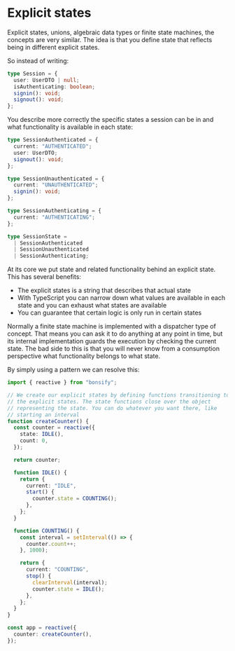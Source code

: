 # Explicit states

Explicit states, unions, algebraic data types or finite state machines, the concepts are very similar. The idea is that you define state that reflects being in different explicit states.

So instead of writing:

```ts
type Session = {
  user: UserDTO | null;
  isAuthenticating: boolean;
  signin(): void;
  signout(): void;
};
```

You describe more correctly the specific states a session can be in and what functionality is available in each state:

```ts
type SessionAuthenticated = {
  current: "AUTHENTICATED";
  user: UserDTO;
  signout(): void;
};

type SessionUnauthenticated = {
  current: "UNAUTHENTICATED";
  signin(): void;
};

type SessionAuthenticating = {
  current: "AUTHENTICATING";
};

type SessionState =
  | SessionAuthenticated
  | SessionUnauthenticated
  | SessionAuthenticating;
```

At its core we put state and related functionality behind an explicit state. This has several benefits:

- The explicit states is a string that describes that actual state
- With TypeScript you can narrow down what values are available in each state and you can exhaust what states are available
- You can guarantee that certain logic is only run in certain states

Normally a finite state machine is implemented with a dispatcher type of concept. That means you can ask it to do anything at any point in time, but its internal implementation guards the execution by checking the current state. The bad side to this is that you will never know from a consumption perspective what functionality belongs to what state.

By simply using a pattern we can resolve this:

```ts
import { reactive } from "bonsify";

// We create our explicit states by defining functions transitioning to
// the explicit states. The state functions close over the object
// representing the state. You can do whatever you want there, like
// starting an interval
function createCounter() {
  const counter = reactive({
    state: IDLE(),
    count: 0,
  });

  return counter;

  function IDLE() {
    return {
      current: "IDLE",
      start() {
        counter.state = COUNTING();
      },
    };
  }

  function COUNTING() {
    const interval = setInterval(() => {
      counter.count++;
    }, 1000);

    return {
      current: "COUNTING",
      stop() {
        clearInterval(interval);
        counter.state = IDLE();
      },
    };
  }
}

const app = reactive({
  counter: createCounter(),
});
```
